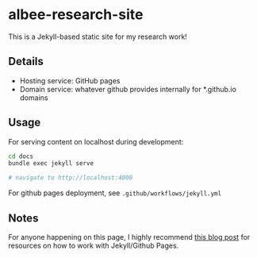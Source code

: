 # albee-research-site

This is a Jekyll-based static site for my research work!

## Details

- Hosting service: GitHub pages
- Domain service: whatever github provides internally for *.github.io domains

## Usage

For serving content on localhost during development:

```bash
cd docs
bundle exec jekyll serve

# navigate to http://localhost:4000
```

For github pages deployment, see `.github/workflows/jekyll.yml`

## Notes

For anyone happening on this page, I highly recommend [this blog post](https://geekdude.github.io/tech/new-website/) for resources on
how to work with Jekyll/Github Pages.
